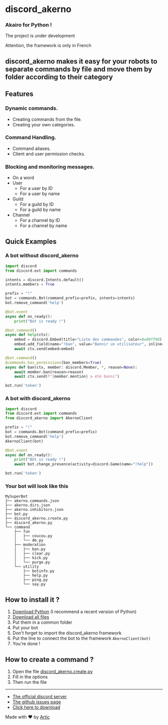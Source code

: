 # discord_akerno

### Akairo for Python !

The project is under development

Attention, the framework is only in French 

## discord_akerno makes it easy for your robots to separate commands by file and move them by folder according to their category

## Features

### Dynamic commands.
- Creating commands from the file.
- Creating your own categories.
### Command Handling.
- Command aliases.
- Client and user permission checks.
### Blocking and monitoring messages.
- On a word
- User
    - For a user by ID
    - For a user by name
- Guild
    - For a guild by ID
    - For a guild by name
- Channel
    - For a channel by ID
    - For a channel by name

## Quick Examples

### A bot without discord_akerno
```python
import discord
from discord.ext import commands

intents = discord.Intents.default()
intents.members = True

prefix = "!"
bot = commands.Bot(command_prefix=prefix, intents=intents)
bot.remove_command('help')

@bot.event
async def on_ready():
    print("Bot is ready !")

@bot.command()
async def help(ctx):
    embed = discord.Embed(title="Liste des commandes", color=0x00ff00)
    embed.add_field(name="!ban", value="Bannir un utilisateur", inline=False)
    await ctx.send(embed=embed)

@bot.command()
@commands.has_permissions(ban_members=True)
async def ban(ctx, member: discord.Member, *, reason=None):
    await member.ban(reason=reason)
    await ctx.send(f"{member.mention} a été banni")

bot.run('token')
```

### A bot with discord_akerno
```python
import discord
from discord.ext import commands
from discord_akerno import AkernoClient

prefix = "!"
bot = commands.Bot(command_prefix=prefix)
bot.remove_command('help')
AkernoClient(bot)

@bot.event
async def on_ready():
    print("Bot is ready !")
    await bot.change_presence(activity=discord.Game(name="!help"))

bot.run('token')
```

### Your bot will look like this

```
MySuperBot
├── akerno.commands.json
├── akerno.dirs.json
├── akerno.inhibitors.json
├── bot.py
├── discord_akerno.create.py
├── discord_akerno.py
└── command
    ├── fun
    │   ├── coucou.py
    │   └── dm.py
    ├── moderation
    │   ├── ban.py
    │   ├── clear.py
    │   ├── kick.py
    │   └── purge.py
    └── utility
        ├── botinfo.py
        ├── help.py
        ├── ping.py
        └── say.py
```

## How to install it ?

1. [Download Python](https://www.python.org/downloads/) (I recommend a recent version of Python)
2. [Download all files](https://github.com/ArticOff/discord_akerno/archive/refs/heads/main.zip)
3. Put them in a common folder
4. Put your bot
5. Don't forget to import the discord_akerno framework
6. Put the line to connect the bot to the framework `AkernoClient(bot)`
7. You're done !

## How to create a command ?

1. Open the file [discord_akerno.create.py](https://github.com/Help-Python-Group-FR/discord_akerno/blob/main/discord_akerno.create.py)
2. Fill in the options
3. Then run the file

***

- [The official discord server](https://discord.com/invite/h7YFnP45jv)
- [The github issues page](https://github.com/ArticOff/discord_akerno/issues)
- [Click here to download](https://github.com/ArticOff/discord_akerno/archive/refs/heads/main.zip)

Made with ❤️ by [Artic](https://discord.com/users/855783629047988274)
